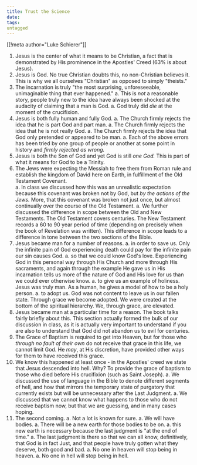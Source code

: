 ```yaml
---
title: Trust the Science
date: 
tags:
untagged
---
```

[[!meta author="Luke Schierer"]]

1. Jesus is the center of what it means to be Christian, a fact that is
   demonstrated by His prominence in the Apostles' Creed (63% is about Jesus).
1. Jesus is God.  No true Christian doubts this, no non-Christian believes it.
   This is why we all ourselves "Christian" as opposed to simply "theists."
1. The incarnation is truly "the most surprising, unforeseeable, unimaginable
   thing that ever happened."
   a. This is *not* a reasonable story, people truly new to the idea have always
      been shocked at the audacity of claiming that a man is God. 
   a. God truly did *die* at the moment of the crucifixion. 
1. Jesus is both fully human and fully God. 
   a. The Church firmly rejects the idea that he is part God and part man.
   a. The Church firmly rejects the idea that he is not really God.
   a. The Church firmly rejects the idea that God only pretended or appeared to
      be man.
   a. Each of the above errors has been tried by one group of people or another
      at some point in history and *firmly rejected as wrong.*
1. Jesus is both the Son of God and yet God is still *one God.*  This is part of
   what it means for God to be a Trinity.
1. The Jews were expecting the Messiah to free them from Roman rule and
   establish the kingdom of David here on Earth, in fulfillment of the Old
   Testament Covenant.  
   a. In class we discussed how this was an unrealistic expectation because this
      covenant was broken not by God, but *by the actions of the Jews.* More,
      that this covenant was broken not just once, but almost continually over
      the course of the Old Testament.
   a. We further discussed the difference in scope between the Old and New
      Testaments.  The Old Testament covers centuries.  The New Testament
      records a 60 to 90 year period of time (depending on precisely when the
      book of Revelation was written).  This difference in scope leads to a
      difference in tone between the two sections of the Bible.
1. Jesus became man for a number of reasons.
   a. in order to save us.  Only the infinite pain of God experiencing death
      could pay for the infinite pain our sin causes God.
   a. so that we could know God's love.  Experiencing God in this personal way
      through His Church and more through His sacraments, and again through the
      example He gave us in His incarnation tells us more of the nature of God
      and His love for us than we could ever otherwise know.
   a. to give us an example of holiness.  Jesus was truly man.  As a human, he
      gives a model of how to be a holy person.
   a. to adopt us.  God was not content to leave us in our fallen state.
      Through grace we become adopted.  We were created at the bottom of the
      spiritual hierarchy.  We, through grace, are elevated. 
1. Jesus became man at a particular time for a reason. 
   The book talks fairly briefly about this.  This section actually formed the
   bulk of our discussion in class, as it is actually very important to
   understand if you are also to understand that God did not abandon us to evil
   for centuries.
1. The Grace of Baptism is required to get into Heaven, but for those who
   *through no fault of their own* do not receive that grace in this life, we
   cannot limit God.  He *may*, at His discretion, have provided other ways for
   them to have received this grace.  
1. We know this happened at least once - in the Apostles' creed we state that
   Jesus descended into hell.  Why? To provide the grace of baptism to those who
   died before His crucifixion (such as Saint Joseph). 
   a. We discussed the use of language in the Bible to denote different
      segments of hell, and how that mirrors the temporary state of purgatory
      that currently exists but will be unnecessary after the Last Judgment.
   a. We discussed that we cannot know what happens to those who do not receive
      baptism now, but that we are guessing, and in many cases hoping. 
1. The second coming.
   a. Not a lot is known for sure.
   a. We will have bodies.
   a. There will be a new earth for those bodies to be on.
   a. this new earth is necessary because the last judgment is "at the end of
      time."
   a. The last judgment is there so that we can all know, definitively, that
      God is in fact Just, and that people have truly gotten what they deserve,
      both good and bad. 
   a. No one in heaven will stop being in heaven.
   a. No one in hell will stop being in hell.
